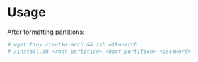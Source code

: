 # Usage

After formatting partitions:

```bash
# wget tiny.cc/utku-arch && zsh utku-arch
# /install.sh <root_partition> <boot_partition> <password>
```
